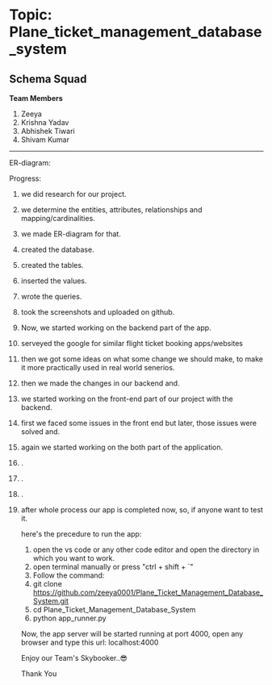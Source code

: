 <h1>Topic: Plane_ticket_management_database_system</h1>

****<h2>Schema Squad</h2>****

**Team Members**

1. Zeeya
2. Krishna Yadav
3. Abhishek Tiwari
4. Shivam Kumar

------------------------------------------------------

ER-diagram:

Progress:
1. we did research for our project.
2. we determine the entities, attributes, relationships and mapping/cardinalities.
3. we made ER-diagram for that.
4. created the database.
5. created the tables.
6. inserted the values.
7. wrote the queries.
8. took the screenshots and uploaded on github.

9. Now, we started working on the backend part of the app.
10. serveyed the google for similar flight ticket booking apps/websites
11. then we got some ideas on what some change we should make, to make it more practically used in real world senerios.
12. then we made the changes in our backend and.
13. we started working on the front-end part of our project with the backend.
14. first we faced some issues in the front end but later, those issues were solved and.
15. again we started working on the both part of the application.
16. .
17. .
18. .
19. after whole process our app is completed now, so, if anyone want to test it.

    here's the precedure to run the app:
    1. open the vs code or any other code editor and open the directory in which you want to work.
    2. open terminal manually or press "ctrl + shift + `"
    3. Follow the command:
    4.   git clone https://github.com/zeeya0001/Plane_Ticket_Management_Database_System.git
    5.   cd Plane_Ticket_Management_Database_System
    6.   python app_runner.py

       Now, the app server will be started running at port 4000,
       open any browser and type this url: localhost:4000

    Enjoy our Team's  Skybooker..😎

    Thank You
          
    
